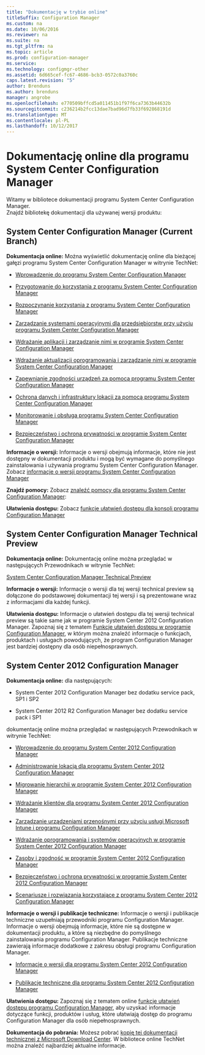```yaml
---
title: "Dokumentację w trybie online"
titleSuffix: Configuration Manager
ms.custom: na
ms.date: 10/06/2016
ms.reviewer: na
ms.suite: na
ms.tgt_pltfrm: na
ms.topic: article
ms.prod: configuration-manager
ms.service: 
ms.technology: configmgr-other
ms.assetid: 6d665cef-fc67-4686-bcb3-0572c0a3760c
caps.latest.revision: "5"
author: Brenduns
ms.author: brenduns
manager: angrobe
ms.openlocfilehash: e770509bffcd5a011451b1f97f6ca7363b44632b
ms.sourcegitcommit: c236214b2fcc13dae7bad96d7fb33f692868191d
ms.translationtype: MT
ms.contentlocale: pl-PL
ms.lasthandoff: 10/12/2017
---
```

# <a name="online-documentation-for-system-center-configuration-manager"></a>Dokumentację online dla programu System Center Configuration Manager


Witamy w bibliotece dokumentacji programu System Center Configuration Manager.  
Znajdź bibliotekę dokumentacji dla używanej wersji produktu:  

## <a name="system-center-configuration-manager-current-branch"></a>System Center Configuration Manager (Current Branch)  
**Dokumentacja online:** Można wyświetlić dokumentację online dla bieżącej gałęzi programu System Center Configuration Manager w witrynie TechNet:  

-   [Wprowadzenie do programu System Center Configuration Manager](https://technet.microsoft.com/library/mt622715.aspx)  

-   [Przygotowanie do korzystania z programu System Center Configuration Manager](https://technet.microsoft.com/library/mt608540.aspx)  

-   [Rozpoczynanie korzystania z programu System Center Configuration Manager](https://technet.microsoft.com/library/mt608544.aspx)  

-   [Zarządzanie systemami operacyjnymi dla przedsiębiorstw przy użyciu programu System Center Configuration Manager](https://technet.microsoft.com/library/mt627933.aspx)  

-   [Wdrażanie aplikacji i zarządzanie nimi w programie System Center Configuration Manager](https://technet.microsoft.com/library/mt627959.aspx)  

-   [Wdrażanie aktualizacji oprogramowania i zarządzanie nimi w programie System Center Configuration Manager](https://technet.microsoft.com/library/mt634340.aspx)  

-   [Zapewnianie zgodności urządzeń za pomocą programu System Center Configuration Manager](https://technet.microsoft.com/library/mt595717.aspx)  

-   [Ochrona danych i infrastruktury lokacji za pomocą programu System Center Configuration Manager](https://technet.microsoft.com/library/mt613161.aspx)  

-   [Monitorowanie i obsługa programu System Center Configuration Manager](https://technet.microsoft.com/library/mt612855.aspx)  

-   [Bezpieczeństwo i ochrona prywatności w programie System Center Configuration Manager](https://technet.microsoft.com/library/mt622694.aspx)  

**Informacje o wersji:** Informacje o wersji obejmują informacje, które nie jest dostępny w dokumentacji produktu i mogą być wymagane do pomyślnego zainstalowania i używania programu System Center Configuration Manager. Zobacz [informacje o wersji programu System Center Configuration Manager](https://technet.microsoft.com/library/mt592024.aspx)  

**Znajdź pomocy:** Zobacz [znaleźć pomocy dla programu System Center Configuration Manager](https://technet.microsoft.com/library/mt628521.aspx):  

**Ułatwienia dostępu:** Zobacz [funkcje ułatwień dostępu dla konsoli programu Configuration Manager](https://technet.microsoft.com/library/mt628521.aspx)  


## <a name="system-center-configuration-manager-technical-preview"></a>System Center Configuration Manager Technical Preview  
**Dokumentacja online:** Dokumentację online można przeglądać w następujących Przewodnikach w witrynie TechNet:  

 [System Center Configuration Manager Technical Preview](https://go.microsoft.com/fwlink/p/?LinkId=534001)  

**Informacje o wersji:** Informacje o wersji dla tej wersji technical preview są dołączone do podstawowej dokumentacji tej wersji i są prezentowane wraz z informacjami dla każdej funkcji.  

**Ułatwienia dostępu:** Informacje o ułatwień dostępu dla tej wersji technical preview są takie same jak w programie System Center 2012 Configuration Manager. Zapoznaj się z tematem [Funkcje ułatwień dostępu w programie Configuration Manager](http://go.microsoft.com/fwlink/p/?LinkId=258586), w którym można znaleźć informacje o funkcjach, produktach i usługach powodujących, że program Configuration Manager jest bardziej dostępny dla osób niepełnosprawnych.  

## <a name="system-center-2012-configuration-manager"></a>System Center 2012 Configuration Manager  
**Dokumentacja online:** dla następujących:  

-   System Center 2012 Configuration Manager bez dodatku service pack, SP1 i SP2  

-   System Center 2012 R2 Configuration Manager bez dodatku service pack i SP1  

dokumentację online można przeglądać w następujących Przewodnikach w witrynie TechNet:  

-   [Wprowadzenie do programu System Center 2012 Configuration Manager](https://go.microsoft.com/fwlink/p/?LinkId=210632)  

-   [Administrowanie lokacją dla programu System Center 2012 Configuration Manager](https://go.microsoft.com/fwlink/p/?LinkId=210636)  

-   [Migrowanie hierarchii w programie System Center 2012 Configuration Manager](https://go.microsoft.com/fwlink/p/?LinkId=210645)  

-   [Wdrażanie klientów dla programu System Center 2012 Configuration Manager](https://go.microsoft.com/fwlink/p/?LinkId=210638)  

-   [Zarządzanie urządzeniami przenośnymi przy użyciu usługi Microsoft Intune i programu Configuration Manager](https://go.microsoft.com/fwlink/?LinkId=529959)  

-   [Wdrażanie oprogramowania i systemów operacyjnych w programie System Center 2012 Configuration Manager](https://go.microsoft.com/fwlink/p/?LinkId=210635)  

-   [Zasoby i zgodność w programie System Center 2012 Configuration Manager](https://go.microsoft.com/fwlink/p/?LinkId=210639)  

-   [Bezpieczeństwo i ochrona prywatności w programie System Center 2012 Configuration Manager](https://go.microsoft.com/fwlink/p/?LinkId=210640)  

-   [Scenariusze i rozwiązania korzystające z programu System Center 2012 Configuration Manager](https://go.microsoft.com/fwlink/p/?LinkId=290889)  

 **Informacje o wersji i publikacje techniczne:** Informacje o wersji i publikacje techniczne uzupełniają przewodniki programu Configuration Manager. Informacje o wersji obejmują informacje, które nie są dostępne w dokumentacji produktu, a które są niezbędne do pomyślnego zainstalowania programu Configuration Manager. Publikacje techniczne zawierają informacje dodatkowe z zakresu obsługi programu Configuration Manager.  

-   [Informacje o wersji dla programu System Center 2012 Configuration Manager](http://go.microsoft.com/fwlink/?LinkId=529437)  

-   [Publikacje techniczne dla programu System Center 2012 Configuration Manager](http://go.microsoft.com/fwlink/p/?LinkId=261032)  

**Ułatwienia dostępu:** Zapoznaj się z tematem online [funkcje ułatwień dostępu programu Configuration Manager](http://go.microsoft.com/fwlink/p/?LinkId=258586), aby uzyskać informacje dotyczące funkcji, produktów i usług, które ułatwiają dostęp do programu Configuration Manager dla osób niepełnosprawnych.  

**Dokumentacja do pobrania:** Możesz pobrać [kopię tej dokumentacji technicznej z Microsoft Download Center](http://go.microsoft.com/fwlink/?LinkId=253643). W bibliotece online TechNet można znaleźć najbardziej aktualne informacje.
